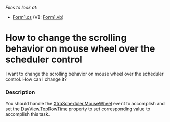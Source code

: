 <!-- default file list -->
*Files to look at*:

* [Form1.cs](./CS/ChangeScrollValue/Form1.cs) (VB: [Form1.vb](./VB/ChangeScrollValue/Form1.vb))
<!-- default file list end -->
# How to change the scrolling behavior on mouse wheel over the scheduler control


<p>I want to change the scrolling behavior on mouse wheel over the scheduler control. How can I change it?</p>


<h3>Description</h3>

<p>You should handle the <a href="http://www.devexpress.com/Help/?document=xtrascheduler/devexpressxtraschedulerschedulercontrolclasseventstopic.htm">XtraScheduler.MouseWheel</a> event to accomplish and set the <a href="http://www.devexpress.com/Help/?document=xtrascheduler/devexpressxtraschedulerdayview_toprowtimetopic.htm">DayView.TopRowTime</a> property to set corresponding value to accomplish this task.</p>

<br/>



